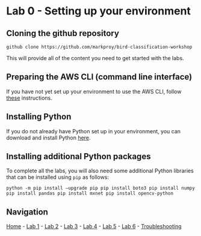 # Lab 0 - Setting up your environment

## Cloning the github repository

`github clone https://github.com/markproy/bird-classification-workshop`

This will provide all of the content you need to get started with the labs.

## Preparing the AWS CLI (command line interface)

If you have not yet set up your environment to use the AWS CLI, follow [these](https://docs.aws.amazon.com/cli/latest/userguide/installing.html) instructions.

## Installing Python

If you do not already have Python set up in your environment, you can download and install Python [here](https://www.python.org/downloads/).

## Installing additional Python packages

To complete all the labs, you will also need some additional Python libraries that can be installed using `pip` as follows:

`python -m pip install —upgrade pip
pip install boto3
pip install numpy
pip install pandas
pip install mxnet
pip install opencv-python`

## Navigation

[Home](../README.md) - [Lab 1](lab1-image-prep.md) - [Lab 2](lab2-train-model.md) - [Lab 3](lab3-host-model.md) - [Lab 4](lab4-trigger-inference-from-s3.md) - [Lab 5](lab5-deeplens-detect-and-classify.md) - [Lab 6](lab6-text-notification.md) - [Troubleshooting](troubleshooting.md)
